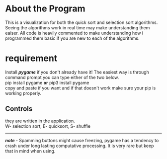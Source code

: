 # About the Program
This is a visualization for both the quick sort and selection sort algorithms. Seeing the algorithms work in real time may make understanding them eaiser. All code is heavily commented to make understanding how i programmed them basic if you are new to each of the algorithms.

# requirement
Install ***pygame*** if you don't already have it! The easiest way is through command prompt you can type either of the two below.
<br>
pip install pygame **or** pip3 install pygame
<br>
copy and paste if you want and if that doesn't work make sure your pip is working properly.

## Controls
they are written in the application.<br> W- selection sort, E- quicksort, S- shuffle
<hr>

***note -*** Spamming buttons might cause freezing, pygame has a tendency to crash under long lasting computative processing. It is very rare but keep that in mind when using. 
